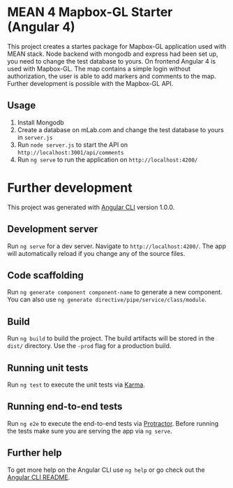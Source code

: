 # MEAN 4 Mapbox-GL Starter (Angular 4)

This project creates a startes package for Mapbox-GL application used with MEAN stack.
Node backend with mongodb and express had been set up, you need to change the test database to yours.
On frontend Angular 4 is used with Mapbox-GL.
The map contains a simple login without authorization, the user is able to add markers and comments to the map.
Further development is possible with the Mapbox-GL API.

## Usage

1. Install Mongodb
2. Create a database on mLab.com and change the test database to yours in `server.js`
3. Run `node server.js` to start the API on `http://localhost:3001/api/comments`
4. Run `ng serve` to run the application on `http://localhost:4200/`


# Further development

This project was generated with [Angular CLI](https://github.com/angular/angular-cli) version 1.0.0.

## Development server

Run `ng serve` for a dev server. Navigate to `http://localhost:4200/`. The app will automatically reload if you change any of the source files.

## Code scaffolding

Run `ng generate component component-name` to generate a new component. You can also use `ng generate directive/pipe/service/class/module`.

## Build

Run `ng build` to build the project. The build artifacts will be stored in the `dist/` directory. Use the `-prod` flag for a production build.

## Running unit tests

Run `ng test` to execute the unit tests via [Karma](https://karma-runner.github.io).

## Running end-to-end tests

Run `ng e2e` to execute the end-to-end tests via [Protractor](http://www.protractortest.org/).
Before running the tests make sure you are serving the app via `ng serve`.

## Further help

To get more help on the Angular CLI use `ng help` or go check out the [Angular CLI README](https://github.com/angular/angular-cli/blob/master/README.md).

